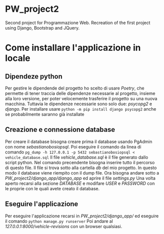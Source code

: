 # PW_project2
Second project for Programmazione Web. Recreation of the first project using Django, Bootstrap and JQuery.

# Come installare l'applicazione in locale 
## Dipendeze python
Per gestire le dipendende del progetto ho scelto di usare *Poetry*, che permette di tener traccia delle dipendenze
necessarie al progetto, insieme alla loro versione, per poter velocemente trasferire il progetto su una nuova macchina.
Tuttavia le dipendenze necessarie sono solo due: *psycopg2* e *django*.
Per installare usare ```python -m pip install django psycopg2``` anche se probabilmente saranno già installate

## Creazione e connessione database
Per creare il database bisogna creare prima il database usando PgAdmin con nome *sebastianobosiopsql*.
Poi eseguire il comando da linea di comando ```pg_dump -h 127.0.0.1 -p 5432 sebastianobosiopsql < vehicle_database.sql```
Il file *vehicle_database.sql* è il file generato dallo script python. Nel comando precendente bisogna inserire tutto il percorso di questo file.
Il file si trova sotto alla cartella *db* del mio progetto.
In questo modo il database viene riempito con il dump file.
Ora bisogna andare sotto a *PW_project2/django_app/django_app* ed aprire il file *settings.py*
Una volta aperto recarsi alla sezione *DATABASE* e modifare *USER* e *PASSWORD*
con le proprie con le quali avete creato il database.

## Eseguire l'applicazione
Per eseguire l'applicazione recarsi in *PW_project2/django_app/* ed eseguire il comando
```python manage.py runserver```
Poi andare al *127.0.0.1:8000/vehicle-revisions* con un browser qualsiasi.
